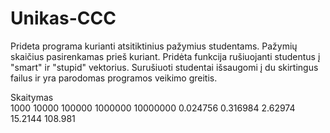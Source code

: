 # Unikas-CCC
Prideta programa kurianti atsitiktinius pažymius studentams. Pažymių skaičius pasirenkamas prieš kuriant. Pridėta funkcija rušiuojanti studentus į "smart" ir "stupid" vektorius. Surušiuoti studentai išsaugomi į du skirtingus failus ir yra parodomas programos veikimo greitis.

Skaitymas				
1000	10000	100000	1000000	10000000
0.024756	0.316984	2.62974	15.2144	108.981
